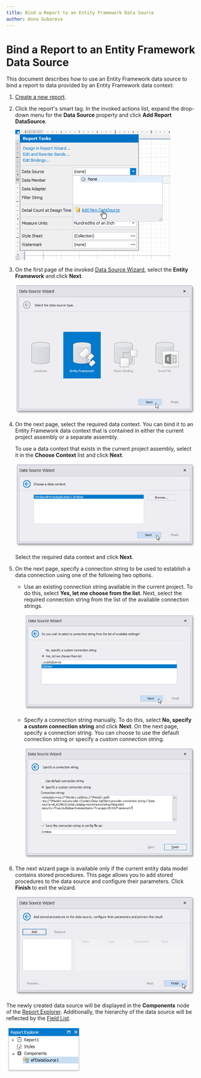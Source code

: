 ```yaml
---
title: Bind a Report to an Entity Framework Data Source
author: Anna Gubareva
---
```

# Bind a Report to an Entity Framework Data Source

This document describes how to use an Entity Framework data source to bind a report to data provided by an Entity Framework data context:

1. [Create a new report](../add-new-reports.md).

2. Click the report's smart tag. In the invoked actions list, expand the drop-down menu for the **Data Source** property and click **Add Report DataSource**.
	
	![](../../../../images/eurd-win-report-smart-tag-add-new-data-source.png)

2. On the first page of the invoked [Data Source Wizard](../report-designer-tools/data-source-wizard.md), select the **Entity Framework** and click **Next**.
	
	![](../../../../images/eurd-win-data-source-wizard-select-ef.png)

3. On the next page, select the required data context. You can bind it to an Entity Framework data context that is contained in either the current project assembly or a separate assembly.
	
	To use a data context that exists in the current project assembly, select it in the **Choose Context** list and click **Next**.
	
	![eurd-win-report-wizard-ef-datasource](../../../../images/eurd-win-report-wizard-ef-datasource.png)
	
	Select the required data context and click **Next**.
4. On the next page, specify a connection string to be used to establish a data connection using one of the following two options.
	
	* Use an existing connection string available in the current project. To do this, select **Yes, let me choose from the list**. Next, select the required connection string from the list of the available connection strings.
		
		![eurd-winreport-wizard-ef-datasource](../../../../images/eurd-winreport-wizard-ef-datasource.png)

	* Specify a connection string manually. To do this, select **No, specify a custom connection string** and click **Next**. On the next page, specify a connection string. You can choose to use the default connection string  or specify a custom connection string.
		
		![eurd-win-report-wizard-ef-datasource-specify-connection-string](../../../../images/eurd-win-report-wizard-ef-datasource-specify-connection-string.png)

5. The next wizard page is available only if the current entity data model contains stored procedures. This page allows you to add stored procedures to the data source and configure their parameters. Click **Finish** to exit the wizard.
	
	![](../../../../images/eurd-win-data-source-wizard-ef-stored-procedures.png)
	
The newly created data source will be displayed in the **Components** node of the [Report Explorer](../report-designer-tools/ui-panels/report-explorer.md). Additionally, the hierarchy of the data source will be reflected by the [Field List](../report-designer-tools/ui-panels/field-list.md).
	
![](../../../../images/eurd-win-data-source-wizard-ef-result.png)